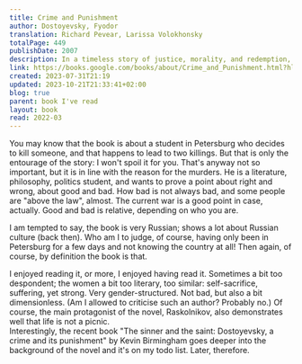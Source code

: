 ```yaml
---  
title: Crime and Punishment  
author: Dostoyevsky, Fyodor  
translation: Richard Pevear, Larissa Volokhonsky  
totalPage: 449  
publishDate: 2007  
description: In a timeless story of justice, morality, and redemption, an impoverished Russian student murders a miserly landlady, a crime that has severe repercussions on his life and his family as he battles his conscience.  
link: https://books.google.com/books/about/Crime_and_Punishment.html?hl=&id=nVGKDgAAQBAJ  
created: 2023-07-31T21:19  
updated: 2023-10-21T21:33:41+02:00  
blog: true  
parent: book I've read  
layout: book  
read: 2022-03  
---  
```

  
You may know that the book is about a student in Petersburg who decides to kill someone, and that happens to lead to two killings. But that is only the entourage of the story: I won't spoil it for you. That's anyway not so important, but it is in line with the reason for the murders. He is a literature, philosophy, politics student, and wants to prove a point about right and wrong, about good and bad. How bad is not always bad, and some people are "above the law", almost. The current war is a good point in case, actually. Good and bad is relative, depending on who you are.    
  
I am tempted to say, the book is very Russian; shows a lot about Russian culture (back then). Who am I to judge, of course, having only been in Petersburg for a few days and not knowing the country at all! Then again, of course, by definition the book is that.    
  
I enjoyed reading it, or more, I enjoyed having read it. Sometimes a bit too despondent; the women a bit too literary, too similar: self-sacrifice, suffering, yet strong. Very gender-structured. Not bad, but also a bit dimensionless. (Am I allowed to criticise such an author? Probably no.) Of course, the main protagonist of the novel, Raskolnikov, also demonstrates well that life is not a picnic.    
Interestingly, the recent book "The sinner and the saint: Dostoyevsky, a crime and its punishment" by Kevin Birmingham goes deeper into the background of the novel and it's on my todo list. Later, therefore.
